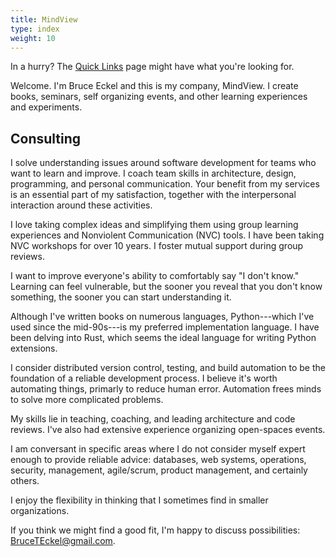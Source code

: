 ```yaml
---
title: MindView
type: index
weight: 10
---
```


In a hurry? The [Quick Links](/quicklinks) page might have what you're looking for.

Welcome. I'm Bruce Eckel and this is my company, MindView. I
create books, seminars, self organizing events, and other learning experiences and experiments.

## Consulting

I solve understanding issues around software development for teams who want to learn and improve.
I coach team skills in architecture, design, programming, and personal communication.
Your benefit from my services is an essential part of my satisfaction, together with the interpersonal interaction around these activities.

I love taking complex ideas and simplifying them using group learning experiences and Nonviolent Communication (NVC) tools. I have been taking NVC workshops for over 10 years. I foster mutual support during group reviews. 

I want to improve everyone's ability to comfortably say "I don't know." 
Learning can feel vulnerable, but the sooner you reveal that you don't know something, the sooner you can start understanding it.

Although I've written books on numerous languages, Python---which I've used since the mid-90s---is my preferred implementation language. 
I have been delving into Rust, which seems the ideal language for writing Python extensions.

I consider distributed version control, testing, and build automation to be the foundation of a reliable development process. 
I believe it's worth automating things, primarly to reduce human error. 
Automation frees minds to solve more complicated problems.

My skills lie in teaching, coaching, and leading architecture and code reviews. 
I've also had extensive experience organizing open-spaces events.

I am conversant in specific areas where I do not consider myself expert enough to provide reliable advice: databases, web systems, operations, security, management, agile/scrum, product management, and certainly others.

I enjoy the flexibility in thinking that I sometimes find in smaller organizations.

If you think we might find a good fit, I'm happy to discuss possibilities: <a href='&#109;ailt&#111;&#58;%&#52;2&#114;&#117;ce&#37;54Eck%&#54;5&#37;6C&#64;%&#54;7m&#97;il&#46;co&#37;&#54;D'>&#66;ru&#99;&#101;TEckel&#64;g&#109;&#97;il&#46;com</a>.